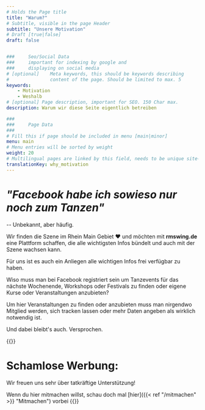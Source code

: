 ```yaml
---
# Holds the Page title
title: "Warum?"
# Subtitle, visible in the page Header
subtitle: "Unsere Motivation"
# Draft [true|false]
draft: false


###     Seo/Social Data
###     important for indexing by google and
###     displaying on social media
# [optional]    Meta keywords, this should be keywords describing
#               content of the page. Should be limited to max. 5
keywords:
    - Motivation
    - Weshalb
# [optional] Page description, important for SEO. 150 Char max.
description: Warum wir diese Seite eigentlich betreiben

###
###     Page Data
###
# Fill this if page should be included in menu [main|minor]
menu: main
# Menu entries will be sorted by weight
weight: 20
# Multilingual pages are linked by this field, needs to be unique site-wide
translationKey: why_motivation
---
```

# *"Facebook habe ich sowieso nur noch zum Tanzen"*

-- Unbekannt, aber häufig.

Wir finden die Szene im Rhein Main Gebiet ❤️ und möchten mit **rmswing.de** eine Plattform schaffen, die alle wichtigsten Infos bündelt und auch mit der Szene wachsen kann.

Für uns ist es auch ein Anliegen alle wichtigen Infos frei verfügbar zu haben.

Wiso muss man bei Facebook registriert sein um Tanzevents für das nächste Wochenende, Workshops oder Festivals zu finden oder eigene Kurse oder Veranstaltungen anzubieten?

Um hier Veranstaltungen zu finden oder anzubieten muss man nirgendwo Mitglied werden, sich tracken lassen oder mehr Daten angeben als wirklich notwendig ist.

Und dabei bleibt's auch. Versprochen.

{{<info>}}
# Schamlose Werbung:

Wir freuen uns sehr über tatkräftige Unterstützung!

Wenn du hier mitmachen willst, schau doch mal [hier]({{< ref "/mitmachen" >}} "Mitmachen") vorbei
{{</info>}}
